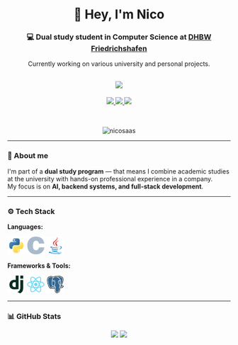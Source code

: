 <!-- Modern GitHub Profile README for Nico -->

<div align="center">
  <h1>👋 Hey, I'm Nico</h1>
  <h3>
    💻 Dual study student in Computer Science at 
    <a href="https://www.dhbw.de/english/home" target="_blank" rel="noopener noreferrer">DHBW Friedrichshafen</a>
  </h3>
  <p>Currently working on various university and personal projects.</p>

  <br/>

  <a href="https://nicosaas.de" target="_blank">
    <img src="https://img.shields.io/badge/🌐 Visit_my_website-0A66C2?style=for-the-badge&logo=googlechrome&logoColor=white" />
  </a>
  <br/><br/>

  <a href="https://dev.to/nicosaas" target="_blank">
    <img src="https://img.shields.io/badge/dev.to-0A0A0A?style=for-the-badge&logo=dev.to&logoColor=white" />
  </a>
  <a href="https://github.com/nicosaas" target="_blank">
    <img src="https://img.shields.io/badge/GitHub-181717?style=for-the-badge&logo=github&logoColor=white" />
  </a>
  <a href="https://linkedin.com/in/nicosaas" target="_blank">
    <img src="https://img.shields.io/badge/LinkedIn-0077B5?style=for-the-badge&logo=linkedin&logoColor=white" />
  </a>

  <br/><br/>
  <img src="https://komarev.com/ghpvc/?username=nicosaas&label=Profile%20views&color=0e75b6&style=flat" alt="nicosaas" />
</div>

---

### 🧠 About me

I'm part of a **dual study program** — that means I combine academic studies at the university with hands-on professional experience in a company.  
My focus is on **AI, backend systems, and full-stack development**.

---

### ⚙️ Tech Stack

**Languages:**  
<p>
  <img src="https://raw.githubusercontent.com/devicons/devicon/master/icons/python/python-original.svg" height="40" alt="Python" />
  <img src="https://raw.githubusercontent.com/devicons/devicon/master/icons/c/c-original.svg" height="40" alt="C" />
  <img src="https://raw.githubusercontent.com/devicons/devicon/master/icons/java/java-original.svg" height="40" alt="Java" />
</p>

**Frameworks & Tools:**  
<p>
  <img src="https://raw.githubusercontent.com/devicons/devicon/master/icons/django/django-plain.svg" height="40" alt="Django" />
  <img src="https://raw.githubusercontent.com/devicons/devicon/master/icons/react/react-original.svg" height="40" alt="React" />
  <img src="https://raw.githubusercontent.com/devicons/devicon/master/icons/postgresql/postgresql-original.svg" height="40" alt="PostgreSQL" />
</p>

---

### 📊 GitHub Stats

<p align="center">
  <img src="https://github-readme-stats.vercel.app/api?username=nicosaas&show_icons=true&theme=tokyonight" height="165" />
  <img src="https://github-readme-streak-stats.herokuapp.com/?user=nicosaas&theme=tokyonight" height="165" />
</p>
